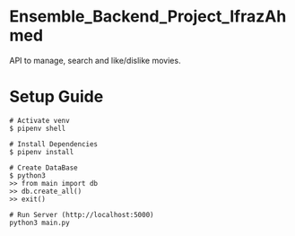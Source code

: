 # Ensemble_Backend_Project_IfrazAhmed


API to manage, search and like/dislike movies.

# Setup Guide

```
# Activate venv
$ pipenv shell

# Install Dependencies
$ pipenv install

# Create DataBase
$ python3
>> from main import db
>> db.create_all()
>> exit()

# Run Server (http://localhost:5000)
python3 main.py
```
